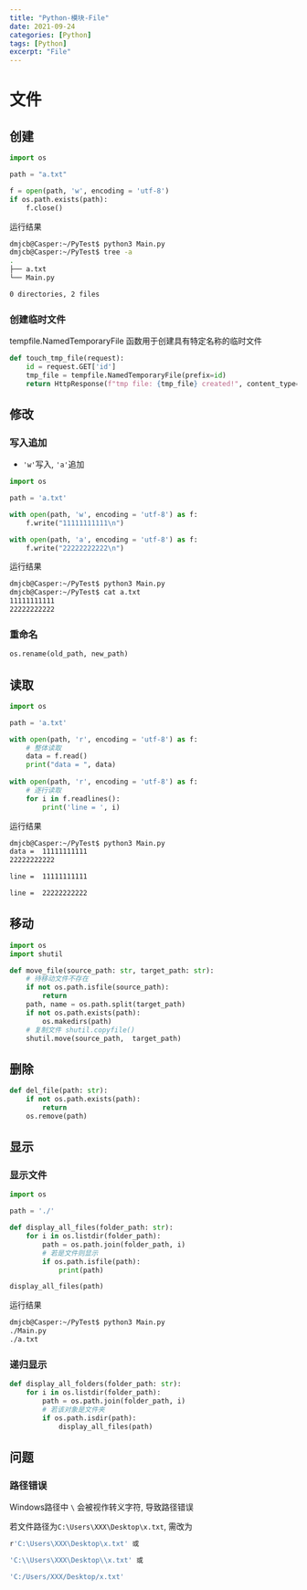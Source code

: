 ```yaml
---
title: "Python-模块-File"
date: 2021-09-24
categories: [Python]
tags: [Python]
excerpt: "File"
---
```


# 文件

## 创建

```py
import os

path = "a.txt"

f = open(path, 'w', encoding = 'utf-8')
if os.path.exists(path):
    f.close()
```

运行结果

```sh
dmjcb@Casper:~/PyTest$ python3 Main.py
dmjcb@Casper:~/PyTest$ tree -a
.
├── a.txt
└── Main.py

0 directories, 2 files
```

### 创建临时文件

tempfile.NamedTemporaryFile 函数用于创建具有特定名称的临时文件

```py
def touch_tmp_file(request):
    id = request.GET['id']
    tmp_file = tempfile.NamedTemporaryFile(prefix=id)
    return HttpResponse(f"tmp file: {tmp_file} created!", content_type='text/plain')
```

## 修改

### 写入追加

- `'w'`写入, `'a'`追加

```py
import os

path = 'a.txt'

with open(path, 'w', encoding = 'utf-8') as f:
    f.write("11111111111\n")

with open(path, 'a', encoding = 'utf-8') as f:
    f.write("22222222222\n")
```

运行结果

```sh
dmjcb@Casper:~/PyTest$ python3 Main.py
dmjcb@Casper:~/PyTest$ cat a.txt
11111111111
22222222222
```

### 重命名
  
```py
os.rename(old_path, new_path)
```

## 读取

```py
import os

path = 'a.txt'

with open(path, 'r', encoding = 'utf-8') as f:
    # 整体读取
    data = f.read()
    print("data = ", data)
    
with open(path, 'r', encoding = 'utf-8') as f:
    # 逐行读取
    for i in f.readlines():
        print('line = ', i)
```

运行结果

```sh
dmjcb@Casper:~/PyTest$ python3 Main.py
data =  11111111111
22222222222

line =  11111111111

line =  22222222222
```

## 移动

```py
import os
import shutil

def move_file(source_path: str, target_path: str):
    # 待移动文件不存在
    if not os.path.isfile(source_path):
        return
    path, name = os.path.split(target_path)
    if not os.path.exists(path):
        os.makedirs(path)
    # 复制文件 shutil.copyfile() 
    shutil.move(source_path,  target_path)
```

## 删除

```py
def del_file(path: str):
    if not os.path.exists(path):
        return
    os.remove(path)
```

## 显示

### 显示文件

```py
import os

path = './'

def display_all_files(folder_path: str):
    for i in os.listdir(folder_path):
        path = os.path.join(folder_path, i)
        # 若是文件则显示
        if os.path.isfile(path):
            print(path)

display_all_files(path)
```

运行结果

```sh
dmjcb@Casper:~/PyTest$ python3 Main.py
./Main.py
./a.txt
```

### 递归显示

```py
def display_all_folders(folder_path: str):
    for i in os.listdir(folder_path):
        path = os.path.join(folder_path, i)
        # 若该对象是文件夹
        if os.path.isdir(path):
            display_all_files(path)
```

## 问题

### 路径错误

Windows路径中 `\` 会被视作转义字符, 导致路径错误

若文件路径为`C:\Users\XXX\Desktop\x.txt`, 需改为

```sh
r'C:\Users\XXX\Desktop\x.txt' 或

'C:\\Users\XXX\Desktop\\x.txt' 或

'C:/Users/XXX/Desktop/x.txt'
```